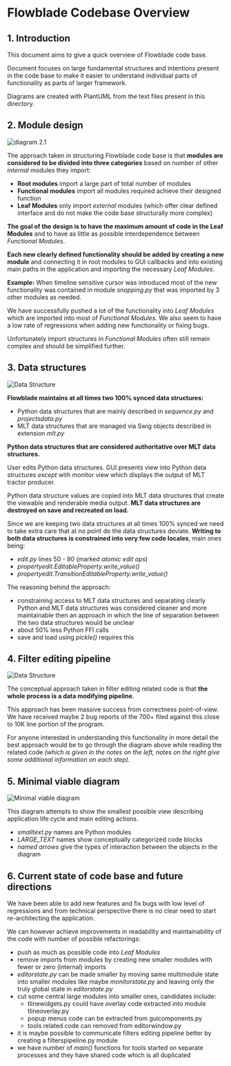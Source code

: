 # Flowblade Codebase Overview

## 1. Introduction

This document aims to give a quick overview of Flowblade code base.

Document focuses on large fundamental structures and intentions present in the code base to make it easier to understand individual parts of functionality as parts of larger framework.

Diagrams are created with PlantUML  from the text files present in this directory.

## 2. Module design
![diagram 2.1](./modulesdia.png  "diagram 2.1")

The approach taken in structuring Flowblade code base is that **modules are considered to be divided into three categories** based on number of other *internal* modules they import:
  * **Root modules** import a large part of total number of modules
  * **Functional modules** import all modules required achieve their designed function
  * **Leaf Modules** only import *external* modules (which offer clear defined interface and do not make the code base structurally more complex)

**The goal of the design is to have the maximum amount of code in the Leaf Modules** and to have as little as possible interdependence between *Functional Modules*.

**Each new clearly defined functionality should be added by creating a new module** and connecting it in root modules to GUI callbacks and  into existing main paths in the application and importing the necessary *Leaf Modules*.

**Example:** When timeline sensitive cursor was introduced most of the new functionality was contained in module *snapping.py* that was imported by 3 other modules as needed.

We have successfully pushed a lot of the functionality into *Leaf Modules* which are imported into most of *Functional Modules*. We also seem to have a low rate of regressions when adding new functionality or fixing bugs.

Unfortunately import structures in *Functional Modules* often still remain complex and should be simplified further.


## 3. Data structures
![Data Structure](./datadia.png)

**Flowblade maintains at all times two 100% synced data structures:**
  * Python data structures that are mainly described in *sequence.py* and *projectsdata.py*
  * MLT data structures that are managed via Swig objects described in extension *mlt.py*

**Python data structures that are considered authoritative over MLT data structures.**

User edits Python data structures. GUI presents view into Python data structures *except* with monitor view which displays the output of MLT tractor producer.

Python data structure values are copied into MLT data structures that create the viewable and renderable media output. **MLT data structures are destroyed on save and recreated on load.**

Since we are keeping two data structures at all times 100% synced we need to take extra care that at no point do the data structures deviate. **Writing to both data structures is constrained into very few code locales**, main ones being:
* *edit.py* lines 50 - 90 (marked *atomic edit ops*)
* *propertyedit.EditableProperty.write_value()*
* *propertyedit.TransitionEditableProperty.write_value()*

The reasoning behind the approach:
* constraining access to MLT data structures and separating clearly Python and MLT data structures was considered cleaner and more maintainable then an approach in which the line of separation between the two data structures would be unclear
* about 50% less Python FFI calls
* save and load using *pickle()* requires this

## 4. Filter editing pipeline
![Data Structure](./filtersdia.png)

The conceptual approach taken in filter editing related code is that **the whole process is a data modifying pipeline.**

This approach has been massive success from correctness point-of-view. We have received maybe 2 bug reports of the 700+ filed against this close to 10K line portion of the program.

For anyone interested in understanding this functionality in more detail the best approach would be to go through the diagram above while reading the related code *(which is given in the notes on the left, notes on the right give some additional information on each step).*

## 5. Minimal viable diagram
![Minimal viable diagram](./fbladedia.png)

This diagram attempts to show the smallest possible view describing application life cycle and main editing actions.
* *smalltext.py* names are Python modules
* *LARGE_TEXT* names show conceptually categorized code blocks
* *named arrows* give the types of interaction between the objects in the diagram


## 6. Current state of code base and future directions

We have been able to add new features and fix bugs with low level of regressions and from technical perspective there is no clear need to start re-architecting the application.

We can however achieve improvements in readability and maintainability of the code with number of possible refactorings:
* push as much as possible code into *Leaf Modules*
* remove imports from modules by creating new smaller modules with fewer or zero (internal) imports
* *editorstate.py* can be made smaller by moving same multimodule state into smaller modules like maybe *monitorstate.py* and leaving only the truly global state in *editorstate.py*
* cut some central large modules into smaller ones, candidates include:
  * tlinewidgets.py could have overlay code extracted into module tlineoverlay.py
  * popup menus code can be extracted from guicomponents.py
  * tools related code can removed from editorwindow.py
* it is maybe possible to communicate filters editing pipeline better by creating a filterspipeline.py module
* we have number of *main()* functions for tools started on separate processes and they have shared code which is all duplicated

